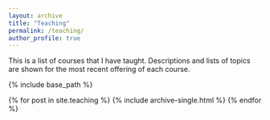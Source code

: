 ```yaml
---
layout: archive
title: "Teaching"
permalink: /teaching/
author_profile: true
---
```


This is a list of courses that I have taught. Descriptions and lists of topics are shown for the most recent offering of each course.

{% include base_path %}

{% for post in site.teaching %}
  {% include archive-single.html %}
{% endfor %}
